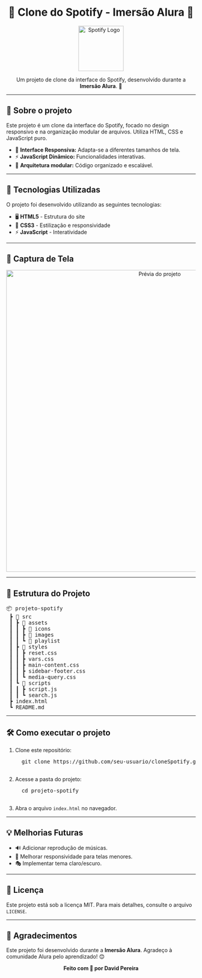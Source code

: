 
 <h1 align="center">🎵 Clone do Spotify - Imersão Alura 🎵</h1>

<p align="center">
  <img src="https://upload.wikimedia.org/wikipedia/commons/1/19/Spotify_logo_without_text.svg" width="120" alt="Spotify Logo">
</p>

<p align="center">
  Um projeto de clone da interface do Spotify, desenvolvido durante a <strong>Imersão Alura</strong>. 🚀
</p>

---

<h2>📌 Sobre o projeto</h2>

<p>Este projeto é um clone da interface do Spotify, focado no design responsivo e na organização modular de arquivos. Utiliza HTML, CSS e JavaScript puro.</p>

<ul>
  <li>🎨 <strong>Interface Responsiva:</strong> Adapta-se a diferentes tamanhos de tela.</li>
  <li>⚡ <strong>JavaScript Dinâmico:</strong> Funcionalidades interativas.</li>
  <li>📁 <strong>Arquitetura modular:</strong> Código organizado e escalável.</li>
</ul>

---

<h2>🚀 Tecnologias Utilizadas</h2>

<p>O projeto foi desenvolvido utilizando as seguintes tecnologias:</p>

<ul>
  <li>🖥️ <strong>HTML5</strong> - Estrutura do site</li>
  <li>🎨 <strong>CSS3</strong> - Estilização e responsividade</li>
  <li>⚡ <strong>JavaScript</strong> - Interatividade</li>
</ul>

---

<h2>📸 Captura de Tela</h2>

<p align="center">
  <img src="https://github.com/user-attachments/assets/25323cce-f3d5-4b58-9d98-c59588ea28bf" width="800" alt="Prévia do projeto">
</p>

---

<h2>📂 Estrutura do Projeto</h2>

<pre>
📦 projeto-spotify
 ┣ 📂 src
 ┃ ┣ 📂 assets
 ┃ ┃ ┣ 📂 icons
 ┃ ┃ ┣ 📂 images
 ┃ ┃ ┗ 📂 playlist
 ┃ ┣ 📂 styles
 ┃ ┃ ┣ reset.css
 ┃ ┃ ┣ vars.css
 ┃ ┃ ┣ main-content.css
 ┃ ┃ ┣ sidebar-footer.css
 ┃ ┃ ┗ media-query.css
 ┃ ┗ 📂 scripts
 ┃ ┃ ┣ script.js
 ┃ ┃ ┗ search.js
 ┣ index.html
 ┗ README.md
</pre>

---

<h2>🛠️ Como executar o projeto</h2>

<ol>
  <li>Clone este repositório:</li>

  <pre>
  git clone https://github.com/seu-usuario/cloneSpotify.git
  </pre>

  <li>Acesse a pasta do projeto:</li>

  <pre>
  cd projeto-spotify
  </pre>

  <li>Abra o arquivo <code>index.html</code> no navegador.</li>
</ol>

---

<h2>💡 Melhorias Futuras</h2>

<ul>
  <li>🔊 Adicionar reprodução de músicas.</li>
  <li>📱 Melhorar responsividade para telas menores.</li>
  <li>🎭 Implementar tema claro/escuro.</li>
</ul>

---

<h2>📜 Licença</h2>

<p>Este projeto está sob a licença MIT. Para mais detalhes, consulte o arquivo <code>LICENSE</code>.</p>

---

<h2>💙 Agradecimentos</h2>

<p>Este projeto foi desenvolvido durante a <strong>Imersão Alura</strong>. Agradeço à comunidade Alura pelo aprendizado! 😊</p>

<p align="center">
  <strong>Feito com 💙 por David Pereira</strong>
</p>
